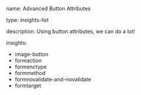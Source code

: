 name: Advanced Button Attributes

type: insights-list

description: Using button attributes, we can do a lot!

insights:
  - image-button
  - formaction
  - formenctype
  - formmethod
  - formnovalidate-and-novalidate
  - formtarget
 
